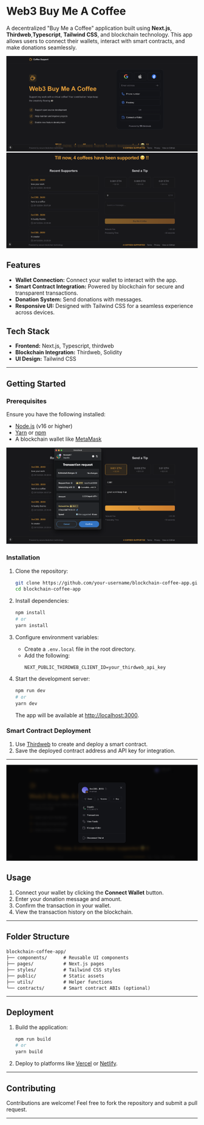 # Web3 Buy Me A Coffee

A decentralized "Buy Me a Coffee" application built using **Next.js**, **Thirdweb**,**Typescript**, **Tailwind CSS**, and blockchain technology. This app allows users to connect their wallets, interact with smart contracts, and make donations seamlessly.

![Landing Page](./Landing.png)
![Tip Section](./TipSection.png)

## Features
- **Wallet Connection:** Connect your wallet to interact with the app.
- **Smart Contract Integration:** Powered by blockchain for secure and transparent transactions.
- **Donation System:** Send donations with messages.
- **Responsive UI:** Designed with Tailwind CSS for a seamless experience across devices.

## Tech Stack
- **Frontend:** Next.js, Typescript, thirdweb
- **Blockchain Integration:** Thirdweb, Solidity
- **UI Design:** Tailwind CSS

---

## Getting Started

### Prerequisites
Ensure you have the following installed:
- [Node.js](https://nodejs.org/) (v16 or higher)
- [Yarn](https://yarnpkg.com/) or [npm](https://www.npmjs.com/)
- A blockchain wallet like [MetaMask](https://metamask.io/)

![Requesting payment](./Request.png)

### Installation

1. Clone the repository:
   ```bash
   git clone https://github.com/your-username/blockchain-coffee-app.git
   cd blockchain-coffee-app
   ```

2. Install dependencies:
   ```bash
   npm install
   # or
   yarn install
   ```

3. Configure environment variables:
   - Create a `.env.local` file in the root directory.
   - Add the following:
     ```env
     NEXT_PUBLIC_THIRDWEB_CLIENT_ID=your_thirdweb_api_key
     ```

4. Start the development server:
   ```bash
   npm run dev
   # or
   yarn dev
   ```

   The app will be available at [http://localhost:3000](http://localhost:3000).

### Smart Contract Deployment

1. Use [Thirdweb](https://thirdweb.com/) to create and deploy a smart contract.
2. Save the deployed contract address and API key for integration.

---

![Wallet Integration](./WalletIntegration.png)

## Usage

1. Connect your wallet by clicking the **Connect Wallet** button.
2. Enter your donation message and amount.
3. Confirm the transaction in your wallet.
4. View the transaction history on the blockchain.

---

## Folder Structure
```plaintext
blockchain-coffee-app/
├── components/      # Reusable UI components
├── pages/           # Next.js pages
├── styles/          # Tailwind CSS styles
├── public/          # Static assets
├── utils/           # Helper functions
└── contracts/       # Smart contract ABIs (optional)
```

---

## Deployment

1. Build the application:
   ```bash
   npm run build
   # or
   yarn build
   ```

2. Deploy to platforms like [Vercel](https://vercel.com/) or [Netlify](https://www.netlify.com/).

---

## Contributing
Contributions are welcome! Feel free to fork the repository and submit a pull request.

---



